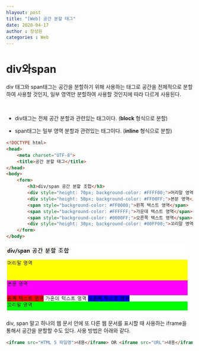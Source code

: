 ```yaml
---
hlayout: post
title: "[Web] 공간 분할 태그"
date: 2020-04-17
author : 장성원
categories : Web
---
```


# div와span

div 태그와 span태그는 공간을 분할하기 위해 사용하는 태그로 공간을 전체적으로 분할하여 사용할 것인지, 일부 영역만 분할하여 사용할 것인지에 따라 다르게 사용된다.

​    

- div태그는 전체 공간 분할과 관련있는 태그이다. (**block** 형식으로 분할)

- span태그는 일부 영역 분할과 관련있는 태그이다. (**inline** 형식으로 분할)

  

```html
<!DOCTYPE html>
<head>
	<meta charset="UTF-8">
	<title>공간 분할 태그</title>
</head>
<body>
	<form>
		<h3>div/span 공간 분할 조합</h3>
		<div style="height: 70px; background-color: #FFFF00;">머리말 영역</div>
		<div style="height: 50px; background-color: #FF00FF;">본문 영역</div>
		<span style="background-color: #FF0000;">왼쪽 텍스트 영역</span>
		<span style="background-color: #FFFFFF;">가운데 텍스트 영역</span>
		<span style="background-color: #0000FF;">오른쪽 텍스트 영역</span>
		<div style="height: 30px; background-color: #00FF00;">꼬리말 영역</div>
	</form>
</body>
```



![2447](/assets/image/공간분할.JPG)



div, span 말고 하나의 웹 문서 안에 또 다른 웹 문서를 표시할 때 사용하는 iframe을 통해서 공간을 분할할 수도 있다. 사용 방법은 아래와 같다.



```html
<iframe src="HTML 5 파일명">내용</iframe> OR <iframe src="URL">내용</iframe> 
```

